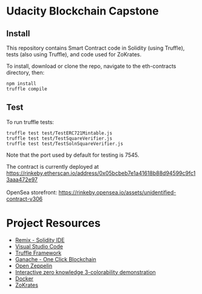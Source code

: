 # Udacity Blockchain Capstone
 
## Install

This repository contains Smart Contract code in Solidity (using Truffle), tests (also using Truffle), and code used for ZoKrates.

To install, download or clone the repo, navigate to the eth-contracts directory, then:

`npm install`<br>
`truffle compile`

## Test

To run truffle tests:

`truffle test test/TestERC721Mintable.js`<br>
`truffle test test/TestSquareVerifier.js`<br>
`truffle test test/TestSolnSquareVerifier.js`<br>

Note that the port used by default for testing is 7545.

The contract is currently deployed at https://rinkeby.etherscan.io/address/0x05bcbeb7e1a41618b88d94599c9fc13aaa472e97<br><br>
OpenSea storefront: https://rinkeby.opensea.io/assets/unidentified-contract-v306

# Project Resources

* [Remix - Solidity IDE](https://remix.ethereum.org/)
* [Visual Studio Code](https://code.visualstudio.com/)
* [Truffle Framework](https://truffleframework.com/)
* [Ganache - One Click Blockchain](https://truffleframework.com/ganache)
* [Open Zeppelin ](https://openzeppelin.org/)
* [Interactive zero knowledge 3-colorability demonstration](http://web.mit.edu/~ezyang/Public/graph/svg.html)
* [Docker](https://docs.docker.com/install/)
* [ZoKrates](https://github.com/Zokrates/ZoKrates)

